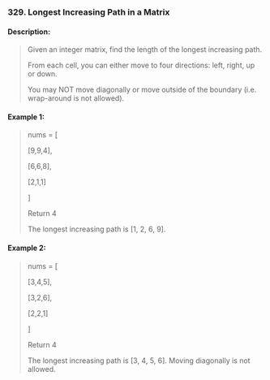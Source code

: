 ### 329. Longest Increasing Path in a Matrix

#### Description:

> Given an integer matrix, find the length of the longest increasing path.
>
> From each cell, you can either move to four directions: left, right, up or down. 
>
> You may NOT move diagonally or move outside of the boundary (i.e. wrap-around is not allowed).

#### Example 1:

> nums = [
>
>   [9,9,4],
>
>   [6,6,8],
>
>   [2,1,1]
>
> ]
>
> Return 4
>
> The longest increasing path is [1, 2, 6, 9].

#### Example 2:

> nums = [
>
>   [3,4,5],
>
>   [3,2,6],
>
>   [2,2,1]
>
> ]
>
> Return 4
>
> The longest increasing path is [3, 4, 5, 6]. Moving diagonally is not allowed.